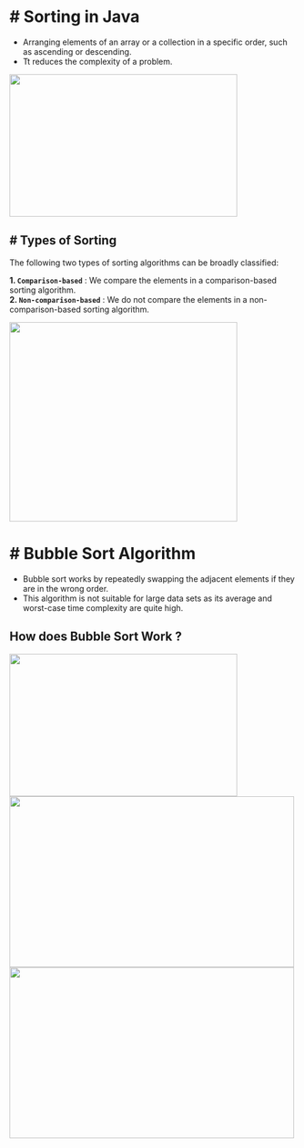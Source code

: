 # # Sorting in Java

-  Arranging elements of an array or a collection in a specific order, such as ascending or descending.
-   Tt reduces the complexity of a problem.

<img src="https://github.com/user-attachments/assets/81668ee0-a7b0-44b9-bf50-5f5bf02229a2" width="400" height="250">

## # Types of Sorting

The following two types of sorting algorithms can be broadly classified:

**1. `Comparison-based`** : We compare the elements in a comparison-based sorting algorithm.  
**2. `Non-comparison-based`** : We do not compare the elements in a non-comparison-based sorting algorithm.

<img src="https://github.com/user-attachments/assets/76076a4d-ac3a-4738-9a7c-7210e3cec37a" width="400" height="350">

# # Bubble Sort Algorithm

- Bubble sort works by repeatedly swapping the adjacent elements if they are in the wrong order.
- This algorithm is not suitable for large data sets as its average and worst-case time complexity are quite high.

## How does Bubble Sort Work ?

<img src="https://github.com/user-attachments/assets/8ffd8620-51bd-4e0c-ab58-4091553d2a39" width="400" height="250">  

<img src="https://github.com/user-attachments/assets/8fe42337-c367-403c-abf3-4e118ffd1001" width="500" height="300">  

<img src="https://github.com/user-attachments/assets/a97e389c-7055-45df-a3dc-94b1e690bec3" width="500" height="300">  








